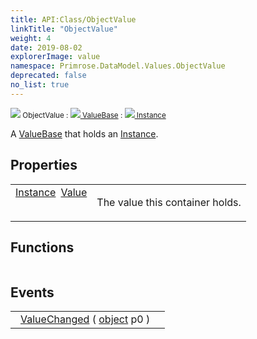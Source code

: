 ```yaml
---
title: API:Class/ObjectValue
linkTitle: "ObjectValue"
weight: 4
date: 2019-08-02
explorerImage: value
namespace: Primrose.DataModel.Values.ObjectValue
deprecated: false
no_list: true
---
```

<small class="inheritance">
<span class="" href="/docs/api-reference/Class/ObjectValue"><img src="/icons/silk/value.png"/>&nbsp;ObjectValue</span>&nbsp;:&nbsp;<a class="" href="/docs/api-reference/Class/ValueBase"><img src="/icons/silk/value.png"/>&nbsp;ValueBase</a>&nbsp;:&nbsp;<a class="" href="/docs/api-reference/Class/Instance"><img src="/icons/silk/default.png"/>&nbsp;Instance</a></small>
<p class="summary">

A <a href="/docs/api-reference/Class/ValueBase/" >ValueBase</a> that holds an <a href="/docs/api-reference/Class/Instance/" >Instance</a>.

</p>
 
## Properties
 
<table class="studiohide">
<tbody>
<tr class="function-row ">
<td style="vertical-align:top;white-space:normal;">
<div>
<a class="type" href="/docs/api-reference/Class/Instance">Instance</a><span class="method-body" style="text-indent: -2em; padding-left: 0.5em"><a class="name" href="Value">Value</a></span></td>
<td style="vertical-align:top;white-space:normal;">
<p>
The value this container holds.
</p></td>
</tr>

</tbody>
</table>
 
## Functions
 
<table class="studiohide">
<tbody>
</tbody>
</table>
 
## Events
 
<table class="studiohide">
<tbody>
<tr class="function-row ">
<td style="vertical-align:top;white-space:normal;">
<span class="event-body" style="text-indent: -2em; padding-left: 0.5em"><a class="event-name " href="ValueChanged">ValueChanged</a></span><span style="display: inline-block">&nbsp;( <span class="param" style="white-space: nowrap"><a class="type" href="/docs/api-reference/System/object">object</a> p0</span> )</span></span></td>
<td style="vertical-align:top;white-space:normal;">
</td>
</tr>

</tbody>
</table>
<b>
</b>
<div class="inheritors">
<ul class="root">
</ul>
</div>
